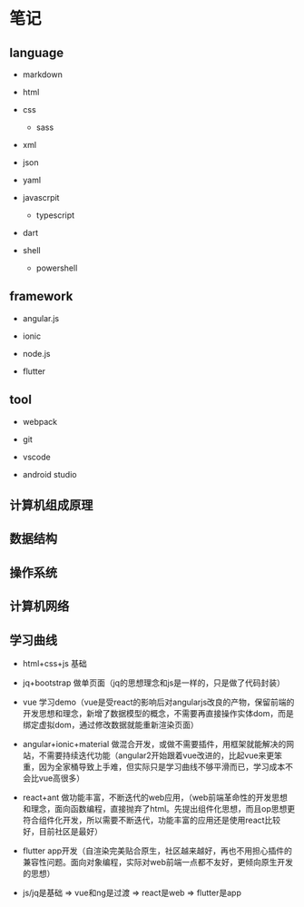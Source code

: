 # 笔记

## language

* markdown

* html

* css

  * sass

* xml

* json

* yaml

* javascrpit

  * typescript

* dart

* shell

  * powershell

## framework

* angular.js

* ionic

* node.js

* flutter

## tool

* webpack

* git

* vscode
 
* android studio

## 计算机组成原理

## 数据结构

## 操作系统

## 计算机网络

## 学习曲线

* html+css+js 基础

* jq+bootstrap 做单页面（jq的思想理念和js是一样的，只是做了代码封装）

* vue 学习demo（vue是受react的影响后对angularjs改良的产物，保留前端的开发思想和理念，新增了数据模型的概念，不需要再直接操作实体dom，而是绑定虚拟dom，通过修改数据就能重新渲染页面）

* angular+ionic+material 做混合开发，或做不需要插件，用框架就能解决的网站，不需要持续迭代功能（angular2开始跟着vue改进的，比起vue来更笨重，因为全家桶导致上手难，但实际只是学习曲线不够平滑而已，学习成本不会比vue高很多）

* react+ant 做功能丰富，不断迭代的web应用，（web前端革命性的开发思想和理念，面向函数编程，直接抛弃了html。先提出组件化思想，而且op思想更符合组件化开发，所以需要不断迭代，功能丰富的应用还是使用react比较好，目前社区是最好）

* flutter app开发（自渲染完美贴合原生，社区越来越好，再也不用担心插件的兼容性问题。面向对象编程，实际对web前端一点都不友好，更倾向原生开发的思想）


* js/jq是基础 => vue和ng是过渡 => react是web => flutter是app